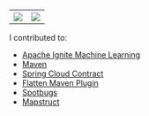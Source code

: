 <br>

<table style="width:100%">
  <tr>
    <th> <img align="center" 
              src="https://github-readme-stats.vercel.app/api/top-langs/?username=dehasi&hide=html,matlab,tex&layout=compact&count_private=true" /> </th>
    <th> <img align="center" src="https://github-readme-stats.vercel.app/api?username=dehasi&show_icons=true&count_private=true" /> </th>
  </tr>
</table>

I contributed to:
* [Apache Ignite Machine Learning](https://github.com/apache/ignite/pulls?q=is%3Apr+author%3Adehasi+is%3Aclosed+)
* [Maven](https://github.com/apache/maven/commits?author=dehasi)
* [Spring Cloud Contract](https://github.com/spring-cloud/spring-cloud-contract/commits?author=dehasi)
* [Flatten Maven Plugin](https://github.com/mojohaus/flatten-maven-plugin/pull/152)
* [Spotbugs](https://github.com/spotbugs/spotbugs/pulls?q=author%3Adehasi+)
* [Mapstruct](https://github.com/mapstruct/mapstruct/pulls?q=author%3Adehasi)
  
